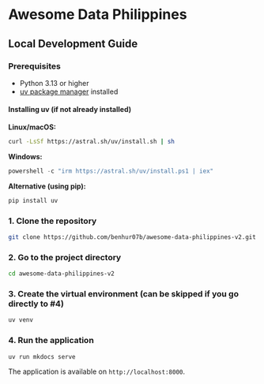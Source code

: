 # Awesome Data Philippines

## Local Development Guide

### Prerequisites
- Python 3.13 or higher
- [uv package manager](https://github.com/astral-sh/uv) installed

#### Installing uv (if not already installed)

**Linux/macOS:**
```bash
curl -LsSf https://astral.sh/uv/install.sh | sh
```

**Windows:**
```powershell
powershell -c "irm https://astral.sh/uv/install.ps1 | iex"
```

**Alternative (using pip):**
```bash
pip install uv
```

### 1. Clone the repository
```bash
git clone https://github.com/benhur07b/awesome-data-philippines-v2.git
```

### 2. Go to the project directory
```bash
cd awesome-data-philippines-v2
```

### 3. Create the virtual environment (can be skipped if you go directly to #4)
```bash
uv venv
```

### 4. Run the application
```bash
uv run mkdocs serve
```

The application is available on ```http://localhost:8000```.